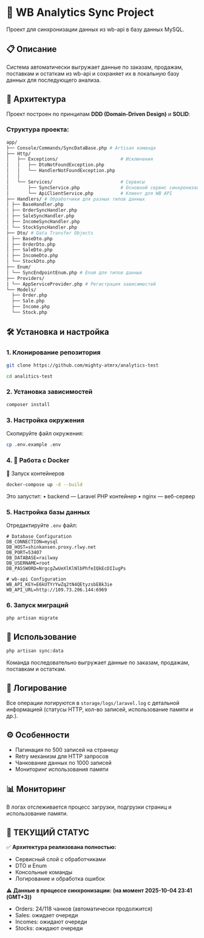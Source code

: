 # 🚀 WB Analytics Sync Project

Проект для синхронизации данных из wb-api в базу данных MySQL.

## 📋 Описание

Система автоматически выгружает данные по заказам, продажам, поставкам и остаткам из wb-api и сохраняет их в локальную базу данных для последующего анализа.

## 💇️ Архитектура

Проект построен по принципам **DDD (Domain-Driven Design)** и **SOLID**:

### Структура проекта:

```bash
app/
├── Console/Commands/SyncDataBase.php # Artisan команда
├── Http/
│   ├── Exceptions/                       # Исключения
│   │   ├── DtoNotFoundException.php
│   │   └── HandlerNotFoundException.php
│   │
│   └── Services/                         # Сервисы
│       ├── SyncService.php               # Основной сервис синхронизации
│       └── ApiClientService.php          # Клиент для WB API
├── Handlers/ # Обработчики для разных типов данных
│ ├── BaseHandler.php
│ ├── OrderSyncHandler.php
│ ├── SaleSyncHandler.php
│ ├── IncomeSyncHandler.php
│ └── StockSyncHandler.php
├── Dto/ # Data Transfer Objects
│ ├── BaseDto.php
│ ├── OrderDto.php
│ ├── SaleDto.php
│ ├── IncomeDto.php
│ └── StockDto.php
├── Enum/
│ └── SyncEndpointEnum.php # Enum для типов данных
├── Providers/
| └── AppServiceProvider.php # Регистрация зависимостей
└── Models/ 
  ├── Order.php
  ├── Sale.php
  ├── Income.php
  └── Stock.php
```

## 🛠️ Установка и настройка

### 1. Клонирование репозитория
```bash
git clone https://github.com/mighty-atmrx/analytics-test

cd analitics-test
```


### 2. Установка зависимостей

```bash
composer install
```

### 3. Настройка окружения

Скопируйте файл окружения:

```bash
cp .env.example .env
```

### 4. 🐳 Работа с Docker

🔹 Запуск контейнеров

```bash
docker-compose up -d --build
```

Это запустит:
•	backend — Laravel PHP контейнер
•	nginx — веб-сервер

### 5. Настройка базы данных

Отредактируйте `.env` файл:

```env
# Database Configuration
DB_CONNECTION=mysql
DB_HOST=shinkansen.proxy.rlwy.net
DB_PORT=53407
DB_DATABASE=railway
DB_USERNAME=root
DB_PASSWORD=NrgcgZwUeXlKlNlbPhfeIQkEcDIIugPs

# wb-api Configuration
WB_API_KEY=E6kUTYrYwZq2tN4QEtyzsbEBk3ie
WB_API_URL=http://109.73.206.144:6969
```

### 6. Запуск миграций

```bash
php artisan migrate
```

## 🚀 Использование

```bash
php artisan sync:data
```

Команда последовательно выгружает данные по заказам, продажам, поставкам и остаткам.

## 🔧 Логирование

Все операции логируются в `storage/logs/laravel.log` с детальной информацией (статусы HTTP, кол-во записей, использование памяти и др.).

## ⚙️ Особенности

* Пагинация по 500 записей на страницу
* Retry механизм для HTTP запросов
* Чанкование данных по 1000 записей
* Мониторинг использования памяти

## 📊 Мониторинг

В логах отслеживается процесс загрузки, подгрузки страниц и использование памяти.

## 🚨 ТЕКУЩИЙ СТАТУС

✅ **Архитектура реализована полностью:**
- Сервисный слой с обработчиками
- DTO и Enum
- Консольные команды
- Логирование и обработка ошибок

⚠️ **Данные в процессе синхронизации:**
**(на момент 2025-10-04 23:41 (GMT+3))**
- Orders: 24/118 чанков (автоматически продолжится)
- Sales: ожидает очереди
- Incomes: ожидают очереди
- Stocks: ожидают очереди
